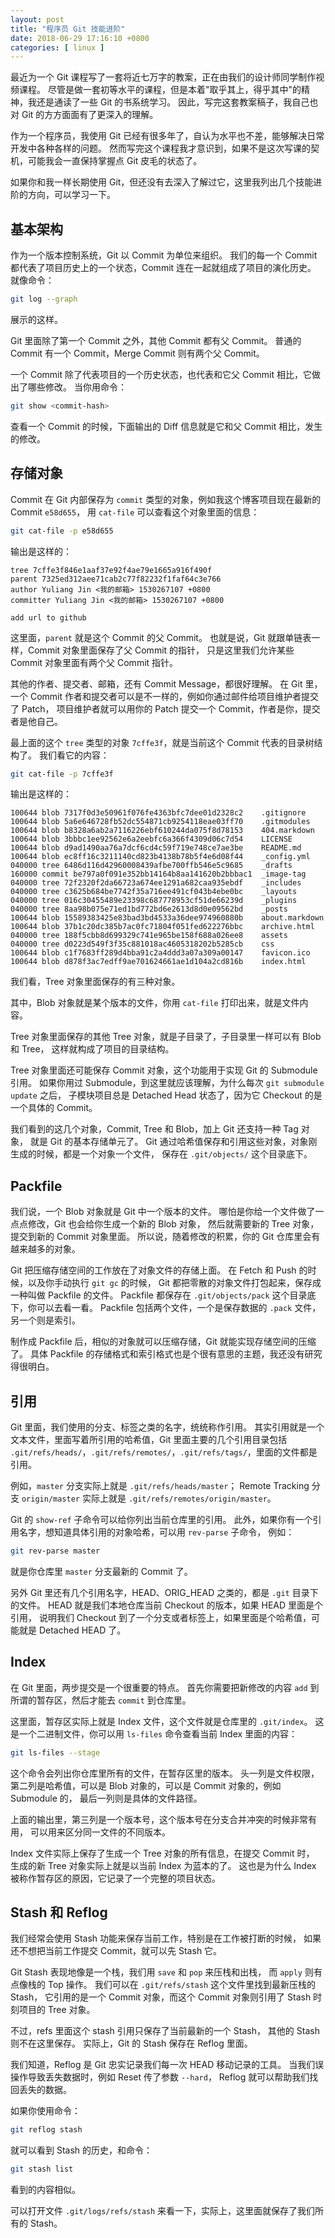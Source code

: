 ```yaml
---
layout: post
title: "程序员 Git 技能进阶"
date: 2018-06-29 17:16:10 +0800
categories: [ linux ]
---
```


最近为一个 Git 课程写了一套将近七万字的教案，正在由我们的设计师同学制作视频课程。
尽管是做一套初等水平的课程，但是本着"取乎其上，得乎其中"的精神，我还是通读了一些 Git 的书系统学习。
因此，写完这套教案稿子，我自己也对 Git 的方方面面有了更深入的理解。

作为一个程序员，我使用 Git 已经有很多年了，自认为水平也不差，能够解决日常开发中各种各样的问题。
然而写完这个课程我才意识到，如果不是这次写课的契机，可能我会一直保持掌握点 Git 皮毛的状态了。

如果你和我一样长期使用 Git，但还没有去深入了解过它，这里我列出几个技能进阶的方向，可以学习一下。

<!-- more -->

## 基本架构

作为一个版本控制系统，Git 以 Commit 为单位来组织。
我们的每一个 Commit 都代表了项目历史上的一个状态，Commit 连在一起就组成了项目的演化历史。
就像命令：

``` bash
git log --graph
```

展示的这样。

Git 里面除了第一个 Commit 之外，其他 Commit 都有父 Commit。
普通的 Commit 有一个 Commit，Merge Commit 则有两个父 Commit。

一个 Commit 除了代表项目的一个历史状态，也代表和它父 Commit 相比，它做出了哪些修改。
当你用命令：

``` bash
git show <commit-hash>
```

查看一个 Commit 的时候，下面输出的 Diff 信息就是它和父 Commit 相比，发生的修改。

## 存储对象

Commit 在 Git 内部保存为 `commit` 类型的对象，例如我这个博客项目现在最新的 Commit `e58d655`，
用 `cat-file` 可以查看这个对象里面的信息：

``` bash
git cat-file -p e58d655
```

输出是这样的：

``` text
tree 7cffe3f846e1aaf37e92f4ae79e1665a916f490f
parent 7325ed312aee71cab2c77f82232f1faf64c3e766
author Yuliang Jin <我的邮箱> 1530267107 +0800
committer Yuliang Jin <我的邮箱> 1530267107 +0800

add url to github
```

这里面，`parent` 就是这个 Commit 的父 Commit。
也就是说，Git 就跟单链表一样，Commit 对象里面保存了父 Commit 的指针，
只是这里我们允许某些 Commit 对象里面有两个父 Commit 指针。

其他的作者、提交者、邮箱，还有 Commit Message，都很好理解。
在 Git 里，一个 Commit 作者和提交者可以是不一样的，例如你通过邮件给项目维护者提交了 Patch，
项目维护者就可以用你的 Patch 提交一个 Commit，作者是你，提交者是他自己。

最上面的这个 `tree` 类型的对象 `7cffe3f`，就是当前这个 Commit 代表的目录树结构了。
我们看它的内容：

``` bash
git cat-file -p 7cffe3f
```

输出是这样的：

``` text
100644 blob 7317f0d3e50961f076fe4363bfc7dee01d2328c2	.gitignore
100644 blob 5a6e646728fb52dc554871cb9254118eae03ff70	.gitmodules
100644 blob b8328a6ab2a7116226ebf610244da075f8d78153	404.markdown
100644 blob 3bbbc1ee92562e6a2eebfc6a366f4309d06c7d54	LICENSE
100644 blob d9ad1490aa76a7dcf6cd4c59f719e748ce7ae3be	README.md
100644 blob ec8ff16c3211140cd823b4138b78b5f4e6d08f44	_config.yml
040000 tree 6486d116d42960008439afbe700ffb546e5c9685	_drafts
160000 commit be797a0f091e352bb14164b8aa141620b2bbbac1	_image-tag
040000 tree 72f2320f2da66723a674ee1291a682caa935ebdf	_includes
040000 tree c3625b684be7742f35a716ee491cf043b4ebe0bc	_layouts
040000 tree 016c30455489e23398c687778953cf51de66239d	_plugins
040000 tree 8aa98b075e71ed1bd772bd6e2613d8d0e09562bd	_posts
100644 blob 15589383425e83bad3bd4533a36dee974960880b	about.markdown
100644 blob 37b1c20dc385b7ac0fc71804f051fed622276bbc	archive.html
040000 tree 188f5cbb8d699329c741e965be158f688a026ee8	assets
040000 tree d0223d549f3f35c881018ac4605318202b5285cb	css
100644 blob c1f7683ff289d4bba91c2a4ddd3a07a309a00147	favicon.ico
100644 blob d878f3ac7edff9ae701624661ae1d104a2cd816b	index.html
```

我们看，Tree 对象里面保存的有三种对象。

其中，Blob 对象就是某个版本的文件，你用 `cat-file` 打印出来，就是文件内容。

Tree 对象里面保存的其他 Tree 对象，就是子目录了，子目录里一样可以有 Blob 和 Tree，
这样就构成了项目的目录结构。

Tree 对象里面还可能保存 Commit 对象，这个功能用于实现 Git 的 Submodule 引用。
如果你用过 Submodule，到这里就应该理解，为什么每次 `git submodule update` 之后，
子模块项目总是 Detached Head 状态了，因为它 Checkout 的是一个具体的 Commit。

我们看到的这几个对象，Commit, Tree 和 Blob，加上 Git 还支持一种 Tag 对象，
就是 Git 的基本存储单元了。
Git 通过哈希值保存和引用这些对象，对象刚生成的时候，都是一个对象一个文件，
保存在 `.git/objects/` 这个目录底下。

## Packfile

我们说，一个 Blob 对象就是 Git 中一个版本的文件。
哪怕是你给一个文件做了一点点修改，Git 也会给你生成一个新的 Blob 对象，
然后就需要新的 Tree 对象，提交到新的 Commit 对象里面。
所以说，随着修改的积累，你的 Git 仓库里会有越来越多的对象。

Git 把压缩存储空间的工作放在了对象文件的存储上面。
在 Fetch 和 Push 的时候，以及你手动执行 `git gc` 的时候，
Git 都把零散的对象文件打包起来，保存成一种叫做 Packfile 的文件。
Packfile 都保存在 `.git/objects/pack` 这个目录底下，你可以去看一看。
Packfile 包括两个文件，一个是保存数据的 `.pack` 文件，另一个则是索引。

制作成 Packfile 后，相似的对象就可以压缩存储，Git 就能实现存储空间的压缩了。
具体 Packfile 的存储格式和索引格式也是个很有意思的主题，我还没有研究得很明白。

## 引用

Git 里面，我们使用的分支、标签之类的名字，统统称作引用。
其实引用就是一个文本文件，里面写着所引用的哈希值，Git 里面主要的几个引用目录包括
`.git/refs/heads/`，`.git/refs/remotes/`，`.git/refs/tags/`，里面的文件都是引用。

例如，`master` 分支实际上就是 `.git/refs/heads/master`；
Remote Tracking 分支 `origin/master` 实际上就是 `.git/refs/remotes/origin/master`。

Git 的 `show-ref` 子命令可以给你列出当前仓库里的引用。
此外，如果你有一个引用名字，想知道具体引用的对象哈希，可以用 `rev-parse` 子命令，
例如：

``` bash
git rev-parse master
```

就是你仓库里 `master` 分支最新的 Commit 了。

另外 Git 里还有几个引用名字，HEAD、ORIG\_HEAD 之类的，都是 `.git` 目录下的文件。
HEAD 就是我们本地仓库当前 Checkout 的版本，如果 HEAD 里面是个引用，
说明我们 Checkout 到了一个分支或者标签上，如果里面是个哈希值，可能就是 Detached HEAD 了。

## Index

在 Git 里面，两步提交是一个很重要的特点。
首先你需要把新修改的内容 `add` 到所谓的暂存区，然后才能去 `commit` 到仓库里。

这里面，暂存区实际上就是 Index 文件，这个文件就是仓库里的 `.git/index`。
这是一个二进制文件，你可以用 `ls-files` 命令查看当前 Index 里面的内容：

``` bash
git ls-files --stage
```

这个命令会列出你仓库里所有的文件，在暂存区里的版本。
头一列是文件权限，第二列是哈希值，可以是 Blob 对象的，可以是 Commit 对象的，例如 Submodule 的，
最后一列则是具体的文件路径。

上面的输出里，第三列是一个版本号，这个版本号在分支合并冲突的时候非常有用，
可以用来区分同一文件的不同版本。

Index 文件实际上保存了生成一个 Tree 对象的所有信息，在提交 Commit 时，
生成的新 Tree 对象实际上就是以当前 Index 为蓝本的了。
这也是为什么 Index 被称作暂存区的原因，它记录了一个完整的项目状态。

## Stash 和 Reflog

我们经常会使用 Stash 功能来保存当前工作，特别是在工作被打断的时候，
如果还不想把当前工作提交 Commit，就可以先 Stash 它。

Git Stash 表现地像是一个栈，我们用 `save` 和 `pop` 来压栈和出栈，
而 `apply` 则有点像栈的 Top 操作。
我们可以在 `.git/refs/stash` 这个文件里找到最新压栈的 Stash，
它引用的是一个 Commit 对象，而这个 Commit 对象则引用了 Stash 时刻项目的 Tree 对象。

不过，refs 里面这个 stash 引用只保存了当前最新的一个 Stash，
其他的 Stash 则不在这里保存。
实际上，Git 的 Stash 保存在 Reflog 里面。

我们知道，Reflog 是 Git 忠实记录我们每一次 HEAD 移动记录的工具。
当我们误操作导致丢失数据时，例如 Reset 传了参数 `--hard`，
Reflog 就可以帮助我们找回丢失的数据。

如果你使用命令：

``` bash
git reflog stash
```

就可以看到 Stash 的历史，和命令：

``` bash
git stash list
```

看到的内容相似。

可以打开文件 `.git/logs/refs/stash` 来看一下，实际上，这里面就保存了我们所有的 Stash。

